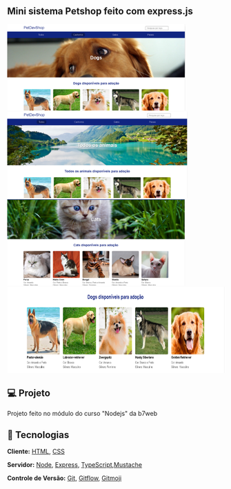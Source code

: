 <h2>Mini sistema Petshop feito com express.js</h2>
<img src="screenshots/Capturar.PNG" height="200" alt="Screenshot"/><br>
<img src="screenshots/Capturar3.PNG" height="200" alt="Screenshot"/><br>
<img src="screenshots/Capturar4.PNG" height="200" alt="Screenshot"/> <br>
<img src="screenshots/Capturar1.PNG" height="200" alt="Screenshot"/>

## 💻 Projeto

 Projeto feito no módulo do curso "Nodejs" da b7web
 
 ## 🧱 Tecnologias

**Cliente:** [HTML](https://www.w3schools.com/html), [CSS](https://www.w3schools.com/css)

**Servidor:** [Node](https://nodejs.org), [Express](https://expressjs.com), [TypeScript](https://www.typescriptlang.org),[Mustache](https://github.com/janl/mustache.js)

**Controle de Versão:** [Git](https://git-scm.com/), [Gitflow](https://www.atlassian.com/br/git/tutorials/comparing-workflows/gitflow-workflow), [Gitmoji](https://gitmoji.dev/)

